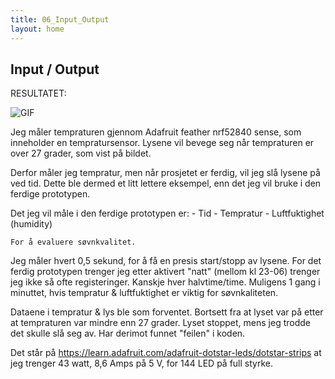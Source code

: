 ```yaml
---
title: 06_Input_Output
layout: home
---
```


## Input / Output

RESULTATET:


![GIF](assets/video.gif)

Jeg måler tempraturen gjennom Adafruit feather nrf52840 sense, som inneholder en tempratursensor. 
Lysene vil bevege seg når tempraturen er over 27 grader, som vist på bildet.

Derfor måler jeg tempratur, men når prosjetet er ferdig, vil jeg slå lysene på ved tid.
Dette ble dermed et litt lettere eksempel, enn det jeg vil bruke i den ferdige prototypen.

Det jeg vil måle i den ferdige prototypen er:
    - Tid
    - Tempratur
    - Luftfuktighet (humidity)

    For å evaluere søvnkvalitet.

Jeg måler hvert 0,5 sekund, for å få en presis start/stopp av lysene.
For det ferdig prototypen trenger jeg etter aktivert "natt" (mellom kl 23-06) trenger jeg ikke så ofte registeringer. Kanskje hver halvtime/time.
Muligens 1 gang i minuttet, hvis tempratur & luftfuktighet er viktig for søvnkaliteten.


Dataene i tempratur & lys ble som forventet. Bortsett fra at lyset var på etter at tempraturen var mindre enn 27 grader. Lyset stoppet, mens jeg trodde det skulle slå seg av. Har derimot funnet "feilen" i koden.

Det står på https://learn.adafruit.com/adafruit-dotstar-leds/dotstar-strips at jeg trenger 43 watt, 8,6 Amps på 5 V, for 144 LED på full styrke. 